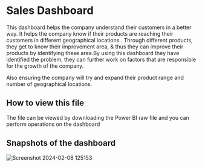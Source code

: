 # Sales Dashboard




This dashboard helps the company understand their customers in a better way. It helps the company know if their products are reaching their customers in different geographical locations . Through different products, they get to know their improvement area, & thus they can improve their products by identifying these area.By using this dashboard they have identified the problem, they can further work on factors that are responsible for the growth of the company.
 
 Also ensuring the company will try and expand their product range and number of geographical locations.


## How to view this file

The file can be viewed by downloading the Power BI raw file and you can perform operations on the dashboard  

## Snapshots of the dashboard
![Screenshot 2024-02-08 125153](https://github.com/MOHAMEDFARRAZ/Sales_data_analysis/assets/119418250/61d2eae9-362d-4648-9dcc-f609ee575b2f)
